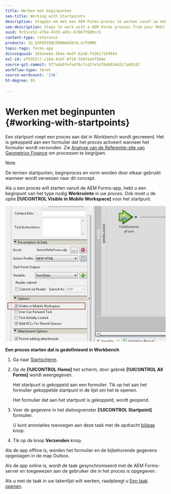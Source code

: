 ```yaml
---
title: Werken met beginpunten
seo-title: Working with Startpoints
description: Stappen om met een AEM Forms-proces te werken vanaf uw mobiele apparaat dat is gedefinieerd in Workbench.
seo-description: Steps to work with a AEM Forms process from your Mobile device defined in Workbench.
uuid: 9c51ce52-e7ba-43d3-a85c-67067f680ccb
content-type: reference
products: SG_EXPERIENCEMANAGER/6.4/FORMS
topic-tags: forms-app
discoiquuid: 265eee8a-364e-4edf-b2a0-f42617169944
exl-id: ef9352c7-c164-4cbf-8f18-5b97aa5f56be
source-git-commit: 977ada5fefe476c7cd2fe1470eb024a517a681d2
workflow-type: tm+mt
source-wordcount: '236'
ht-degree: 0%

---
```


# Werken met beginpunten {#working-with-startpoints}

Een startpunt roept een proces aan dat in Workbench wordt gecreeerd. Het is gekoppeld aan een formulier dat het proces activeert wanneer het formulier wordt verzonden. Zie [Analyse van de Referentie-site van Geometrixx Finance](/help/forms/using/finance-reference-site-walkthrough.md) om processen te begrijpen.

>[!NOTE]
>
>De termen startpunten, beginproces en vorm worden door elkaar gebruikt wanneer wordt verwezen naar dit concept.

Als u een proces wilt starten vanuit de AEM Forms-app, hebt u een beginpunt van het type nodig **Werkruimte** in uw proces. Ook moet u de optie **[!UICONTROL Visible in Mobile Workspace]** voor het startpunt.

![mws_startpoint_select_option](assets/mws_startpoint_select_option.png)

**Een proces starten dat is gedefinieerd in Workbench**

1. Ga naar [Startscherm](/help/forms/using/home-screen.md).
1. Op de **[!UICONTROL Home]** het scherm, door gebrek **[!UICONTROL All Forms]** wordt weergegeven.

   Het startpunt is gekoppeld aan een formulier. Tik op het aan het formulier gekoppelde startpunt in de lijst om het te openen.

   Het formulier dat aan het startpunt is gekoppeld, wordt geopend.

1. Voer de gegevens in het dialoogvenster **[!UICONTROL Startpoint]** formulier.

   U kunt annotaties toevoegen aan deze taak met de opdracht [bijlage](/help/forms/using/add-attachments.md) knop.

1. Tik op de knop **Verzenden** knop.

Als de app offline is, worden het formulier en de bijbehorende gegevens opgeslagen in de map Outbox.

Als de app online is, wordt de taak gesynchroniseerd met de AEM Forms-server en toegewezen aan de gebruiker die in het proces is opgegeven.

Als u met de taak in uw takenlijst wilt werken, raadpleegt u [Een taak openen](/help/forms/using/open-task.md).
